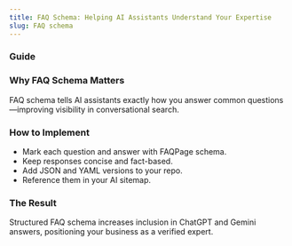 ```yaml
---
title: FAQ Schema: Helping AI Assistants Understand Your Expertise
slug: FAQ schema
---
```


### Guide
### Why FAQ Schema Matters
FAQ schema tells AI assistants exactly how you answer common questions—improving visibility in conversational search.

### How to Implement
- Mark each question and answer with FAQPage schema.
- Keep responses concise and fact-based.
- Add JSON and YAML versions to your repo.
- Reference them in your AI sitemap.

### The Result
Structured FAQ schema increases inclusion in ChatGPT and Gemini answers, positioning your business as a verified expert.